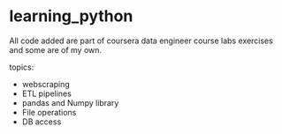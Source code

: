 ﻿# learning_python

All code added are part of coursera data engineer course labs exercises and some are of my own.

topics: 
  - webscraping
  - ETL pipelines
  - pandas and Numpy library
  - File operations
  - DB access
    


